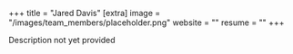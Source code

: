 +++
title = "Jared Davis"
[extra]
image = "/images/team_members/placeholder.png"
website = ""
resume = ""
+++

Description not yet provided
